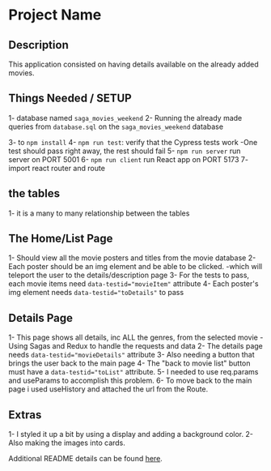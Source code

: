 # Project Name

## Description

This application consisted on having details available on the already added movies.

## Things Needed / SETUP

1- database named `saga_movies_weekend`
2- Running the already made queries from `database.sql` on the `saga_movies_weekend` database

3- to `npm install`
4- `npm run test`: verify that the Cypress tests work
    -One test should pass right away, the rest should fail
5- `npm run server` run server on PORT 5001
6- `npm run client` run React app on PORT 5173
7- import react router and route

## the tables

1- it is a many to many relationship between the tables

## The Home/List Page

1- Should view all the movie posters and titles from the movie database
2- Each poster should be an img element and be able to be clicked.
    -which will teleport the user to the details/description page
3- For the tests to pass, each movie items need `data-testid="movieItem"` attribute
4- Each poster's img element needs `data-testid="toDetails"` to pass

## Details Page

1- This page shows all details, inc ALL the genres, from the selected movie
    -Using Sagas and Redux to handle the requests and data
2- The details page needs `data-testid="movieDetails"` attribute
3- Also needing a button that brings the user back to the main page
4- The "back to movie list" button must have a `data-testid="toList"` attribute.
5- I needed to use req.params and useParams to accomplish this problem.
6- To move back to the main page i used useHistory and attached the url from the Route.

## Extras
1- I styled it up a bit by using a display and adding a background color.
2- Also making the images into cards.

Additional README details can be found [here](https://github.com/PrimeAcademy/readme-template/blob/master/README.md).
